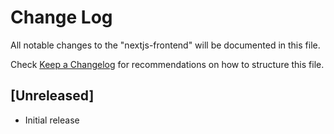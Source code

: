 # Change Log
All notable changes to the "nextjs-frontend" will be documented in this file.

Check [Keep a Changelog](http://keepachangelog.com/) for recommendations on how to structure this file.

## [Unreleased]
- Initial release
